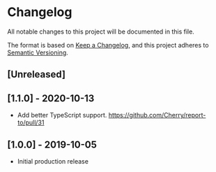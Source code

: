 # Changelog
All notable changes to this project will be documented in this file.

The format is based on [Keep a Changelog](https://keepachangelog.com/en/1.0.0/),
and this project adheres to [Semantic Versioning](https://semver.org/spec/v2.0.0.html).

## [Unreleased]

## [1.1.0] - 2020-10-13
- Add better TypeScript support. https://github.com/Cherry/report-to/pull/31

## [1.0.0] - 2019-10-05
- Initial production release